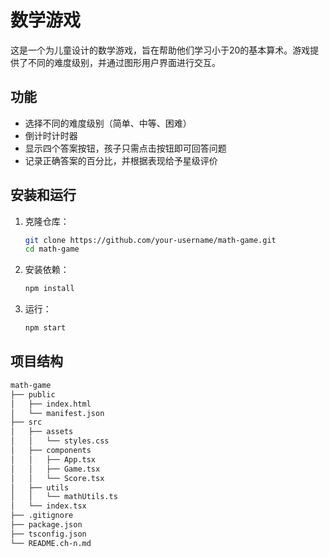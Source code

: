 # 数学游戏

这是一个为儿童设计的数学游戏，旨在帮助他们学习小于20的基本算术。游戏提供了不同的难度级别，并通过图形用户界面进行交互。

## 功能

- 选择不同的难度级别（简单、中等、困难）
- 倒计时计时器
- 显示四个答案按钮，孩子只需点击按钮即可回答问题
- 记录正确答案的百分比，并根据表现给予星级评价

## 安装和运行

1. 克隆仓库：
   ```sh
   git clone https://github.com/your-username/math-game.git
   cd math-game
   ```
2. 安装依赖：
   ```sh
   npm install
   ```
3. 运行：
   ```sh
   npm start
   ```
## 项目结构

```sh
math-game
├── public
│   ├── index.html
│   └── manifest.json
├── src
│   ├── assets
│   │   └── styles.css
│   ├── components
│   │   ├── App.tsx
│   │   ├── Game.tsx
│   │   └── Score.tsx
│   ├── utils
│   │   └── mathUtils.ts
│   └── index.tsx
├── .gitignore
├── package.json
├── tsconfig.json
└── README.ch-n.md
```
